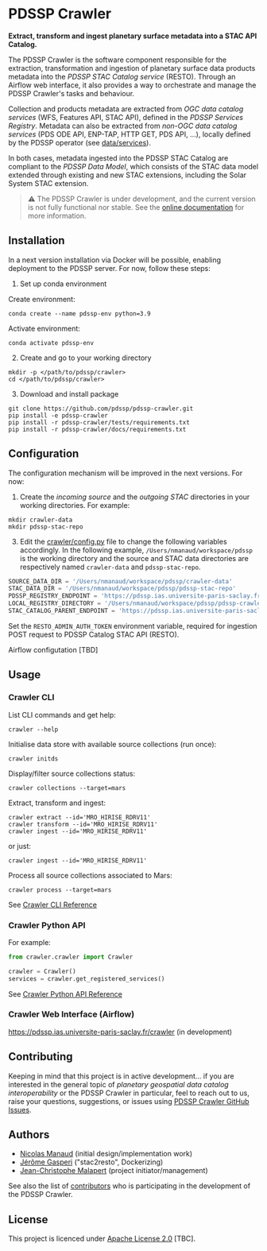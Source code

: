 # PDSSP Crawler

**Extract, transform and ingest planetary surface metadata into a STAC API Catalog.**

The PDSSP Crawler is the software component responsible for the extraction, transformation and ingestion of planetary surface data products metadata into the _PDSSP STAC Catalog service_ (RESTO). Through an Airflow web interface, it also provides a way to orchestrate and manage the PDSSP Crawler's tasks and behaviour.

Collection and products metadata are extracted from _OGC data catalog services_ (WFS, Features API, STAC API), defined in the _PDSSP Services Registry_. Metadata can also be extracted from _non-OGC data catalog services_ (PDS ODE API, ENP-TAP, HTTP GET, PDS API, ...), locally defined by the PDSSP operator (see [data/services](data/services)).

In both cases, metadata ingested into the PDSSP STAC Catalog are compliant to the _PDSSP Data Model_, which consists of the STAC data model extended through existing and new STAC extensions, including the Solar System STAC extension.

> :warning: The PDSSP Crawler is under development, and the current version is not fully functional nor stable. See the [online documentation](https://pdssp.github.io/pdssp-crawler) for more information.

## Installation

In a next version installation via Docker will be possible, enabling deployment to the PDSSP server. For now, follow these steps:

1. Set up conda environment

Create environment:

```
conda create --name pdssp-env python=3.9
```

Activate environment:

```
conda activate pdssp-env
```

2. Create and go to your working directory

```
mkdir -p </path/to/pdssp/crawler>
cd </path/to/pdssp/crawler>
```

3. Download and install package

```
git clone https://github.com/pdssp/pdssp-crawler.git
pip install -e pdssp-crawler
pip install -r pdssp-crawler/tests/requirements.txt
pip install -r pdssp-crawler/docs/requirements.txt
```

## Configuration


The configuration mechanism will be improved in the next versions. For now:

1. Create the _incoming source_ and the _outgoing STAC_ directories in your working directories. For example:

```shell
mkdir crawler-data
mkdir pdssp-stac-repo
```

3. Edit the [crawler/config.py](crawler/config.py) file to change the following variables accordingly. In the following example, `/Users/nmanaud/workspace/pdssp` is the working directory and the source and STAC data directories are respectively named `crawler-data` and `pdssp-stac-repo`. 

```python
SOURCE_DATA_DIR = '/Users/nmanaud/workspace/pdssp/crawler-data'
STAC_DATA_DIR = '/Users/nmanaud/workspace/pdssp/pdssp-stac-repo'
PDSSP_REGISTRY_ENDPOINT = 'https://pdssp.ias.universite-paris-saclay.fr/registry/services'
LOCAL_REGISTRY_DIRECTORY = '/Users/nmanaud/workspace/pdssp/pdssp-crawler/data/services'
STAC_CATALOG_PARENT_ENDPOINT = 'https://pdssp.ias.universite-paris-saclay.fr'
```

Set the `RESTO_ADMIN_AUTH_TOKEN` environment variable, required for ingestion POST request to PDSSP Catalog STAC API (RESTO).

Airflow configutation [TBD]

## Usage

### Crawler CLI

List CLI commands and get help:

```shell
crawler --help
```

Initialise data store with available source collections (run once):

```shell
crawler initds
```

Display/filter source collections status:

```shell
crawler collections --target=mars
```

Extract, transform and ingest:

```shell
crawler extract --id='MRO_HIRISE_RDRV11'
crawler transform --id='MRO_HIRISE_RDRV11'
crawler ingest --id='MRO_HIRISE_RDRV11'
```
or just:

```shell
crawler ingest --id='MRO_HIRISE_RDRV11'
```

Process all source collections associated to Mars:

```shell
crawler process --target=mars
```

See [Crawler CLI Reference](https://pdssp.github.io/pdssp-crawler/crawler_cli.html)

### Crawler Python API

For example:

```python
from crawler.crawler import Crawler

crawler = Crawler()
services = crawler.get_registered_services()
```

See [Crawler Python API Reference](https://pdssp.github.io/pdssp-crawler/crawler_api.html)

### Crawler Web Interface (Airflow) 

https://pdssp.ias.universite-paris-saclay.fr/crawler (in development)


## Contributing

Keeping in mind that this project is in active development... if you are interested in the general topic of _planetary geospatial data catalog interoperability_ or the PDSSP Crawler in particular, feel to reach out to us, raise your questions, suggestions, or issues using [PDSSP Crawler GitHub Issues](https://github.com/pdssp/pdssp-crawler/issues).


## Authors

* [Nicolas Manaud](https://github.com/nmanaud) (initial design/implementation work)
* [Jérôme Gasperi](https://github.com/jjrom) ("stac2resto", Dockerizing)
* [Jean-Christophe Malapert](https://github.com/J-Christophe) (project initiator/management)

See also the list of [contributors](https://github.com/pdssp/pdssp-crawler/graphs/contributors) who is participating in the development of the PDSSP Crawler.

## License

This project is licenced under [Apache License 2.0](https://github.com/pdssp/pdssp-crawler/blob/main/LICENSE) [TBC].
